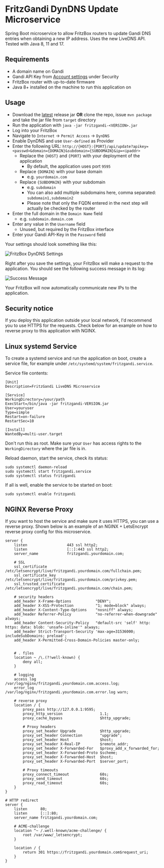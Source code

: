 # FritzGandi DynDNS Update Microservice

Spring Boot microservice to allow FritzBox routers to update Gandi DNS entries when obtaining a new IP address.
Uses the new LiveDNS API. Tested with Java 8, 11 and 17.

## Requirements
- A domain name on Gandi
- Gandi API Key from [Account settings](https://account.gandi.net/) under Security
- FritzBox router with up-to-date firmware
- Java 8+ installed on the machine to run this application on

## Usage

- Download the [latest](https://github.com/davidramiro/fritzgandi/releases/latest) release jar **OR** clone the repo, issue `mvn package` and take the jar file from `target` directory
- Run the application with `java -jar fritzgandi-<VERSION>.jar`
- Log into your FritzBox
- Navigate to `Internet` -> `Permit Access` -> `DynDNS`
- Enable DynDNS and use `User-defined` as Provider
- Enter the following URL: `http://{HOST}:{PORT}/api/update?apikey=<passwd>&domain={DOMAIN}&subdomain={SUBDOMAIN}&ip=<ipaddr>`
  - Replace the `{HOST}` and `{PORT}` with your deployment of the application
    - By default, the application uses port `9595`
  - Replace `{DOMAIN}` with your base domain
    - e.g. `yourdomain.com`
  - Replace `{SUBDOMAIN}` with your subdomain
    - e.g. `subdomain`
    - You can also add multiple subdomains here, comma separated: `subdomain1,subdomain2`
    - Please note that only the FQDN entered in the next step will actually be checked by the router
- Enter the full domain in the `Domain Name` field
  - e.g. `subdomain.domain.com`
- Enter any value in the `Username` field
  - Unused, but required by the FritzBox interface
- Enter your Gandi API-Key in the `Password` field

Your settings should look something like this:

![](https://kore.cc/fritzgandi/fbsettings.png "FritzBox DynDNS Settings")

Right after you save the settings, your FritzBox will make a request to the application. You should see the following
success message in its log:

![](https://kore.cc/fritzgandi/success.png "Success Message")

Your FritzBox will now automatically communicate new IPs to the application. 

## Security notice
If you deploy this application outside your local network, I'd recommend you to use HTTPS for the requests.
Check below for an example on how to reverse proxy to this application with NGINX. 

## Linux systemd Service

To create a systemd service and run the application on boot, create a service file, for example under
`/etc/systemd/system/fritzgandi.service`.

Service file contents: 
```
[Unit]
Description=FritzGandi LiveDNS Microservice

[Service]
WorkingDirectory=/your/path
ExecStart=/bin/java -jar fritzgandi-VERSION.jar
User=youruser
Type=simple
Restart=on-failure
RestartSec=10

[Install]
WantedBy=multi-user.target
```

Don't run this as root. Make sure your `User` has access rights to the `WorkingDirectory` where the jar file is in.

Reload daemon, start the service, check its status:

```
sudo systemctl daemon-reload
sudo systemctl start fritzgandi.service
sudo systemctl status fritzgandi
```

If all is well, enable the service to be started on boot:

`sudo systemctl enable fritzgandi`

## NGINX Reverse Proxy

If you want to host the service and make sure it uses HTTPS, you can use a reverse proxy.
Shown below is an example of an NGINX + LetsEncrypt reverse proxy config for this microservice.

```
server {
    listen                  443 ssl http2;
    listen                  [::]:443 ssl http2;
    server_name             fritzgandi.yourdomain.com;

    # SSL
    ssl_certificate         /etc/letsencrypt/live/fritzgandi.yourdomain.com/fullchain.pem;
    ssl_certificate_key     /etc/letsencrypt/live/fritzgandi.yourdomain.com/privkey.pem;
    ssl_trusted_certificate /etc/letsencrypt/live/fritzgandi.yourdomain.com/chain.pem;

    # security headers
    add_header X-Frame-Options           "DENY";
    add_header X-XSS-Protection          "1; mode=block" always;
    add_header X-Content-Type-Options    "nosniff" always;
    add_header Referrer-Policy           "no-referrer-when-downgrade" always;
    add_header Content-Security-Policy   "default-src 'self' http: https: data: blob: 'unsafe-inline'" always;
    add_header Strict-Transport-Security 'max-age=31536000; includeSubDomains; preload';
    add_header X-Permitted-Cross-Domain-Policies master-only;
    
    
    # . files
    location ~ /\.(?!well-known) {
        deny all;
    }

    # logging
    access_log              /var/log/nginx/fritzgandi.yourdomain.com.access.log;
    error_log               /var/log/nginx/fritzgandi.yourdomain.com.error.log warn;

    # reverse proxy
    location / {
        proxy_pass http://127.0.0.1:9595;
        proxy_http_version                 1.1;
        proxy_cache_bypass                 $http_upgrade;
        
        # Proxy headers
        proxy_set_header Upgrade           $http_upgrade;
        proxy_set_header Connection        "upgrade";
        proxy_set_header Host              $host;
        proxy_set_header X-Real-IP         $remote_addr;
        proxy_set_header X-Forwarded-For   $proxy_add_x_forwarded_for;
        proxy_set_header X-Forwarded-Proto $scheme;
        proxy_set_header X-Forwarded-Host  $host;
        proxy_set_header X-Forwarded-Port  $server_port;
        
        # Proxy timeouts
        proxy_connect_timeout              60s;
        proxy_send_timeout                 60s;
        proxy_read_timeout                 60s;
    }
}

# HTTP redirect
server {
    listen      80;
    listen      [::]:80;
    server_name fritzgandi.yourdomain.com;
    
    # ACME-challenge
    location ^~ /.well-known/acme-challenge/ {
        root /var/www/_letsencrypt;
    }

    location / {
        return 301 https://fritzgandi.yourdomain.com$request_uri;
    }
}
```